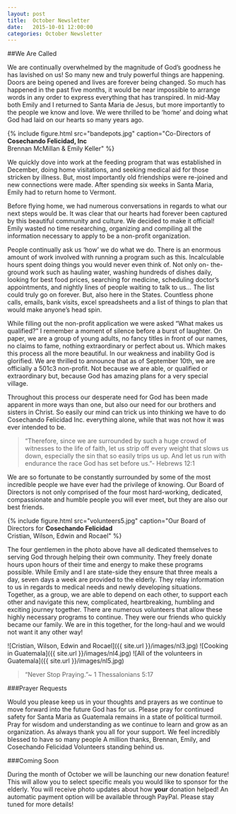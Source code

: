 ```yaml
---
layout: post
title:  October Newsletter
date:   2015-10-01 12:00:00
categories: October Newsletter
---
```


##We Are Called

We are continually overwhelmed by the magnitude of 
God’s goodness he has lavished on us! So many new and
truly powerful things are happening. Doors are being 
opened and lives are forever being changed. So much has 
happened in the past five months, it would be near 
impossible to arrange words in any order to express 
everything that has transpired. In mid-May both Emily 
and I returned to Santa Maria de Jesus, but more
importantly to the people we know and love. We were 
thrilled to be ‘home’ and doing what God had laid on our 
hearts so many years ago.

{% include figure.html src="bandepots.jpg" caption="Co-Directors of <b>Cosechando Felicidad, Inc</b> <br> Brennan McMillan & Emily Keller" %}

We quickly dove into work at the feeding program that
was established in December, doing home visitations, 
and seeking medical aid for those stricken by illness. But, 
most importantly old friendships were re-joined and new 
connections were made. After spending six weeks in 
Santa Maria, Emily had to return home to Vermont.

Before flying home, we had numerous conversations in 
regards to what our next steps would be. It was clear that 
our hearts had forever been captured by this beautiful 
community and culture. We decided to make it official! 
Emily wasted no time researching, organizing and 
compiling all the information necessary to apply to be a 
non-profit organization. 

People continually ask us ‘how’ we do what we do. 
There is an enormous amount of work involved with 
running a program such as this. Incalculable hours spent 
doing things you would never even think of. Not only on- 
the-ground work such as hauling water, washing 
hundreds of dishes daily, looking for best food prices, 
searching for medicine, scheduling doctor’s 
appointments, and nightly lines of people waiting to talk 
to us… The list could truly go on forever. But, also here 
in the States. Countless phone calls, emails, bank visits, 
excel spreadsheets and a list of things to plan that would 
make anyone’s head spin.

While filling out the non-profit application we were 
asked “What makes us qualified?” I remember a moment 
of silence before a burst of laughter. On paper, we are a 
group of young adults, no fancy titles in front of our 
names, no claims to fame, nothing extraordinary or 
perfect about us. Which makes this process all the more 
beautiful. In our weakness and inability God is glorified. 
We are thrilled to announce that as of September 10th, we 
are officially a 501c3 non-profit. Not because we are 
able, or qualified or extraordinary but, because God has 
amazing plans for a very special village. 

Throughout this process our desperate need for God 
has been made apparent in more ways than one, but also 
our need for our brothers and sisters in Christ. So easily 
our mind can trick us into thinking we have to do
Cosechando Felicidad Inc. 
everything alone, while that was not how it was ever 
intended to be.

>“Therefore, since we are surrounded by such a huge 
>crowd of witnesses to the life of faith, let us strip off 
>every weight that slows us down, especially the sin that 
>so easily trips us up. And let us run with endurance the 
>race God has set before us.”- Hebrews 12:1

We are so fortunate to be constantly surrounded by 
some of the most incredible people we have ever had the 
privilege of knowing. Our Board of Directors is not only 
comprised of the four most hard-working, dedicated, 
compassionate and humble people you will ever meet, 
but they are also our best friends.

{% include figure.html src="volunteers5.jpg" caption="Our Board of Directors for <b>Cosechando Felicidad</b> <br> Cristian, Wilson, Edwin and Rocael" %}

The four gentlemen in the photo above have all dedicated 
themselves to serving God through helping their own 
community. They freely donate hours upon hours of their 
time and energy to make these programs possible. While 
Emily and I are state-side they ensure that three meals a 
day, seven days a week are provided to the elderly. They 
relay information to us in regards to medical needs and 
newly developing situations. Together, as a group, we are 
able to depend on each other, to support each other and 
navigate this new, complicated, heartbreaking, humbling 
and exciting journey together. There are numerous 
volunteers that allow these highly necessary programs to 
continue. They were our friends who quickly became our 
family.  We are in this together, for the long-haul and we 
would not want it any other way!

![Cristian, Wilson, Edwin and Rocael]({{ site.url }}/images/nl3.jpg) 
![Cooking in Guatemala]({{ site.url }}/images/nl4.jpg) 
![All of the volunteers in Guatemala]({{ site.url }}/images/nl5.jpg) 

>“Never Stop Praying.”~ 1 Thessalonians 5:17

###Prayer Requests

Would you please keep us in your thoughts 
and prayers as we continue to move forward 
into the future God has for us. Please pray 
for continued safety for Santa Maria as Guatemala 
remains in a state of political turmoil. Pray for wisdom 
and understanding as we continue to learn and grow as an 
organization. As always thank you all for your support. 
We feel incredibly blessed to have so many people 
A million thanks,
Brennan, Emily, and Cosechando Felicidad Volunteers 
standing behind us.

###Coming Soon

During the month of October we will be launching our 
new donation feature! This will allow you to select 
specific meals you would like to sponsor for the elderly. 
You will receive photo updates about how **your** donation 
helped! An automatic payment option will be available 
through PayPal. Please stay tuned for more details!
